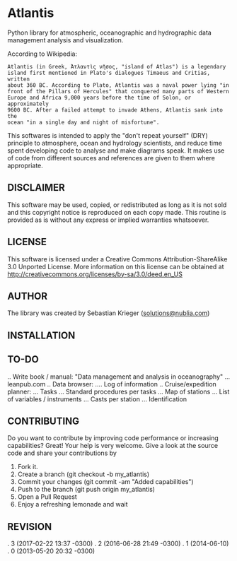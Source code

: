 Atlantis
========

Python library for atmospheric, oceanographic and hydrographic data management
analysis and visualization.

According to Wikipedia:

    Atlantis (in Greek, Ἀτλαντὶς νῆσος, "island of Atlas") is a legendary 
    island first mentioned in Plato's dialogues Timaeus and Critias, written 
    about 360 BC. According to Plato, Atlantis was a naval power lying "in 
    front of the Pillars of Hercules" that conquered many parts of Western 
    Europe and Africa 9,000 years before the time of Solon, or approximately 
    9600 BC. After a failed attempt to invade Athens, Atlantis sank into the 
    ocean "in a single day and night of misfortune".

This softwares is intended to apply the "don't repeat yourself" (DRY) principle
to atmosphere, ocean and hydrology scientists, and reduce time spent developing
code to analyse and make diagrams speak. It makes use of code from different
sources and references are given to them where appropriate.


DISCLAIMER
----------

This software may be used, copied, or redistributed as long as it is not sold 
and this copyright notice is reproduced on each copy made. This routine is 
provided as is without any express or implied warranties whatsoever.


LICENSE
-------

This software is licensed under a Creative Commons Attribution-ShareAlike 3.0
Unported License. More information on this license can be obtained at
http://creativecommons.org/licenses/by-sa/3.0/deed.en_US


AUTHOR
------

The library was created by Sebastian Krieger (solutions@nublia.com)


INSTALLATION
------------


TO-DO
-----
.. Write book / manual: "Data management and analysis in oceanography"
... leanpub.com
.. Data browser:
.... Log of information
.. Cruise/expedition planner:
... Tasks
... Standard procedures per tasks
... Map of stations
... List of variables / instruments
... Casts per station
... Identification


CONTRIBUTING
------------

Do you want to contribute by improving code performance or increasing 
capabilities? Great! Your help is very welcome. Give a look at the source code
and share your contributions by

1. Fork it.
2. Create a branch (git checkout -b my_atlantis)
3. Commit your changes (git commit -am "Added capabilities")
4. Push to the branch (git push origin my_atlantis)
5. Open a Pull Request
6. Enjoy a refreshing lemonade and wait


REVISION
--------

. 3 (2017-02-22 13:37 -0300)
. 2 (2016-06-28 21:49 -0300)
. 1 (2014-06-10)
. 0 (2013-05-20 20:32 -0300)
